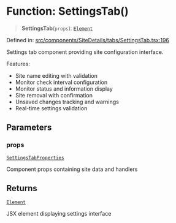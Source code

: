 # Function: SettingsTab()

> **SettingsTab**(`props`): [`Element`](https://github.com/DefinitelyTyped/DefinitelyTyped/blob/80449050d0e5e84f44ffa3fd3dc5651e4747e589/types/react/jsx-runtime.d.ts#L6)

Defined in: [src/components/SiteDetails/tabs/SettingsTab.tsx:196](https://github.com/Nick2bad4u/Uptime-Watcher/blob/main/src/components/SiteDetails/tabs/SettingsTab.tsx#L196)

Settings tab component providing site configuration interface.

Features:

- Site name editing with validation
- Monitor check interval configuration
- Monitor status and information display
- Site removal with confirmation
- Unsaved changes tracking and warnings
- Real-time settings validation

## Parameters

### props

[`SettingsTabProperties`](../interfaces/SettingsTabProperties.md)

Component props containing site data and handlers

## Returns

[`Element`](https://github.com/DefinitelyTyped/DefinitelyTyped/blob/80449050d0e5e84f44ffa3fd3dc5651e4747e589/types/react/jsx-runtime.d.ts#L6)

JSX element displaying settings interface
